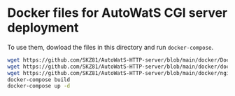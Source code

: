 # Docker files for AutoWatS CGI server deployment

To use them, dowload the files in this directory and run `docker-compose`.

```bash
wget https://github.com/SKZ81/AutoWatS-HTTP-server/blob/main/docker/Dockerfile?raw=true -O Dockerfile
wget https://github.com/SKZ81/AutoWatS-HTTP-server/blob/main/docker/docker-compose.yml?raw=true -O docker-compose.yml
wget https://github.com/SKZ81/AutoWatS-HTTP-server/blob/main/docker/nginx.conf?raw=true -O nginx.conf
docker-compose build
docker-compose up -d
```


